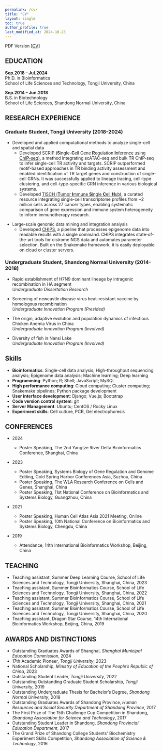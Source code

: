 ```yaml
---
permalink: /cv/
title: "CV"
layout: single
toc: true
author_profile: true
last_modified_at: 2024-10-23
---
```


PDF Version [[CV](/assets/pdf/cv/CV_XinDong_online.pdf)]

## EDUCATION

**Sep.2018 – Jul.2024**  
Ph.D. in Bioinformatics  
School of Life Sciences and Technology, Tongji University, China  
<!-- **Advisors:** Dr. Chenfei Wang & Dr. Xiaole Shirley Liu  -->

**Sep.2014 – Jun.2018**  
B.S. in Biotechnology  
School of Life Sciences, Shandong Normal University, China  

## RESEARCH EXPERIENCE

### Graduate Student, Tongji University (2018-2024)

- Developed and applied computational methods to analyze single-cell and spatial data  
  - Developed [SCRIP (**S**ingle-**C**ell Gene **R**egulation **I**nference using ChI**P**-seq)](https://github.com/wanglabtongji/SCRIP), a method integrating scATAC-seq and bulk TR ChIP-seq to infer single-cell TR activity and targets. SCRIP outperformed motif-based approaches in TR binding activity assessment and enabled identification of TR target genes and construction of single-cell GRNs. It was successfully applied to lineage tracing, cell-type clustering, and cell-type-specific GRN inference in various biological systems.
  - Developed [TISCH (**T**umor **I**mmune **S**ingle **C**ell **H**ub)](http://tisch.comp-genomics.org), a curated resource integrating single-cell transcriptome profiles from ~2 million cells across 27 cancer types, enabling systematic comparison of gene expression and immune system heterogeneity to inform immunotherapy research.
<!-- **Advisors:** Dr. Chenfei Wang & Dr. Xiaole Shirley Liu  -->  

- Large-scale genomic data mining and integration analysis  
  - Developed [CHIPS](https://github.com/liulab-dfci/CHIPS), a pipeline that processes epigenome data into readable results with a single command. CHIPS integrates state-of-the-art tools for cistrome NGS data and automates parameter selection. Built on the Snakemake framework, it is easily deployable on cloud or cluster servers.  
<!-- **Advisor:** Dr. Xiaole Shirley Liu & Dr. Clifford Meyer  -->  

### Undergraduate Student, Shandong Normal University (2014-2018)

- Rapid establishment of H7N9 dominant lineage by intragenic recombination in HA segment  
*Undergraduate Dissertation Research*  

- Screening of newcastle disease virus heat-resistant vaccine by homologous recombination  
*Undergraduate Innovation Program (Presided)*  

- The origin, adaptive evolution and population dynamics of infectious Chicken Anemia Virus in China  
*Undergraduate Innovation Program (Involved)*  

- Diversity of fish in Nansi Lake  
*Undergraduate Innovation Program (Involved)*  

## Skills

- **Bioinformatics**: Single-cell data analysis; High-throughput sequencing analysis; Epigenome data analysis; Machine learning; Deep learning  
- **Programming**: Python; R; Shell; JavaScript; MySQL  
- **High performance computing**: Cloud computing; Cluster computing; Snakemake pipelines; Python package development  
- **User interface development**: Django; Vue.js; Bootstrap  
- **Code version control system**: git  
- **Server Management**: Ubuntu; CentOS / Rocky Linux  
- **Experiment skills**: Cell culture, PCR, Gel electrophoresis  

## CONFERENCES

- 2024
  - Poster Speaking, The 2nd Yangtze River Delta Bioinformatics Conference, Shanghai, China

- 2023
  - Poster Speaking, Systems Biology of Gene Regulation and Genome Editing, Cold Spring Harbor Conferences Asia, Suzhou, China  
  - Poster Speaking, The WLA Research Conference on Cells and Genes, Shanghai, China
  - Poster Speaking, 11st National Conference on Bioinformatics and Systems Biology, Guangzhou, China

- 2021
  - Poster Speaking, Human Cell Atlas Asia 2021 Meeting, Online  
  - Poster Speaking, 10th National Conference on Bioinformatics and Systems Biology, Chengdu, China

- 2019  
  - Attendance, 14th International Bioinformatics Workshop, Beijing, China

## TEACHING

- Teaching assistant, Summer Deep Learning Course, School of Life Sciences and Technology, Tongji University, Shanghai, China, 2023  
- Teaching assistant, Summer Bioinformatics Course, School of Life Sciences and Technology, Tongji University, Shanghai, China, 2022  
- Teaching assistant, Summer Bioinformatics Course, School of Life Sciences and Technology, Tongji University, Shanghai, China, 2021
- Teaching assistant, Summer Bioinformatics Course, School of Life Sciences and Technology, Tongji University, Shanghai, China, 2020
- Teaching assistant, Dragon Star Course, 14th International Bioinformatics Workshop, Beijing, China, 2019

## AWARDS AND DISTINCTIONS

- Outstanding Graduates Awards of Shanghai, *Shanghai Municipal Education Commission*, 2024
- 17th Academic Pioneer, *Tongji University*, 2023
- National Scholarship, *Ministry of Education of the People’s Republic of China*, 2023
- Outstanding Student Leader, *Tongji University*, 2022
- Outstanding Outstanding Graduate Student Scholarship, *Tongji University*, 2019
- Outstanding Undergraduate Thesis for Bachelor’s Degree, *Shandong Normal University*, 2018
- Outstanding Graduates Awards of Shandong Province, *Human Resources and Social Security Department of Shandong Province*, 2017
- The First Prize of The 15th Challenge Cup Competition in Shandong, *Shandong Association for Science and Technology*, 2017
- Outstanding Student Leader in Shandong, *Shandong Provincial Education Department*, 2017
- The Grand Prize of Shandong College Students' Biochemistry Experiment Skills Competition, *Shandong Association of Science & Technology*, 2016
